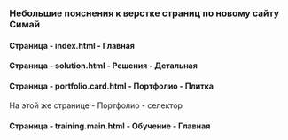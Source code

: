 ### Небольшие пояснения к верстке страниц по новому сайту Симай

#### Страница - index.html - Главная

#### Страница - solution.html - Решения - Детальная

#### Страница - portfolio.card.html - Портфолио - Плитка
На этой же странице - Портфолио - селектор

#### Страница - training.main.html - Обучение - Главная